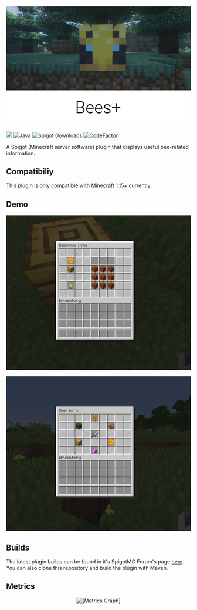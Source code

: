 <p align="center">
    <img src="static/header.png" alt="Bees+"/>
</p>

![](https://github.com/tomasff/BeesPlus/workflows/Build/badge.svg)
![Java](https://img.shields.io/badge/Java-8%2B-blue)
![Spigot Downloads](https://img.shields.io/spiget/downloads/77224)
[![CodeFactor](https://www.codefactor.io/repository/github/tomasff/beesplus/badge)](https://www.codefactor.io/repository/github/tomasff/beesplus)

A Spigot (Minecraft server software) plugin that displays useful bee-related information.

## Compatibiliy
This plugin is only compatible with Minecraft 1.15+ currently.

## Demo
<p align="center">
    <img src="static/gui.gif" alt="[GUI GIF]"/>
</p>
<p align="center">
    <img src="static/bee.gif" alt="[BEE GIF]"/>
</p>

## Builds
The latest plugin builds can be found in it's SpigotMC Forum's page [here](https://www.spigotmc.org/resources/beesplus.77224/).
You can also clone this repository and build the plugin with Maven. 

## Metrics
<p align="center">
    <img src="https://bstats.org/signatures/bukkit/BeesPlus.svg" alt="[Metrics Graph]"/>
</p>
